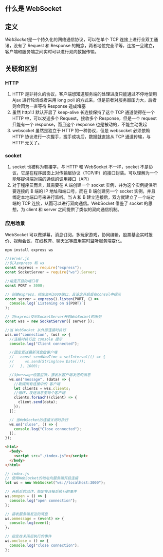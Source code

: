 ## 什么是 WebSocket

## 定义

*WebSocket*是一个持久化的网络通信协议，可以在单个 TCP 连接上进行全双工通讯，没有了 Request 和 Response 的概念，两者地位完全平等，连接一旦建立，客户端和服务端之间实时可以进行双向数据传输。

## 关联和区别

### HTTP

1. HTTP 是非持久的协议，客户端想知道服务端的处理进度只能通过不停地使用 Ajax 进行轮询或者采用 long poll 的方式来，但是前者对服务器压力大，后者则会因为一直等待 Response 造成堵塞
2. 虽然 http1.1 默认开启了 keep-alive 长连接保持了这个 TCP 通道使得在一个 HTTP 中，可以发送多个 Request，接收多个 Response，但是一个 request 只能有一个 response，而且这个 response 也是被动的，不能主动发起
3. websocket 虽然是独立于 HTTP 的一种协议，但是 websocket 必须依赖 HTTP 协议进行一次握手，握手成功后，数据就直接从 TCP 通道传输，与 HTTP 无关了。

### socket

1. socket 也被称为套接字，与 HTTP 和 WebSocket 不一样，socket 不是协议，它是在程序层面上对传输层协议（TCP/IP）的接口封装。可以理解为一个能够提供端对端的通信的调用接口（API）
2. 对于程序员而言，其需要在 A 端创建一个 socket 实例，并为这个实例提供所要连接的 B 端的 IP 地址和端口号，而在 B 端创建另一个 socket 实例，并且绑定本地端口号来进行监听。当 A 和 B 建立连接后，双方就建立了一个端对端的 TCP 连接，从而可以进行双向通信。WebSocket 借鉴了 socket 的思想，为 client 和 server 之间提供了类似的双向通信机制。

### 应用场景

WebSocket 可以做弹幕，消息订阅，多玩家游戏，协同编辑，股票基金实时报价、视频会议、在线教育、聊天室等应用实时监听服务端变化。

```
npm install express ws
```

```js
//server.js
//引入express 和 ws
const express = require("express");
const SocketServer = require("ws").Server;

//指定开启的端口号
const PORT = 3000;

// 创建express，绑定监听3000端口，且设定开启后在consol中提示
const server = express().listen(PORT, () =>
  console.log(`Listening on ${PORT}`)
);

// 将express交给SocketServer开启WebSocket的服务
const wss = new SocketServer({ server });

//当 WebSocket 从外部连接时执行
wss.on("connection", (ws) => {
  //连接时执行此 console 提示
  console.log("Client connected");

  //固定发送最新消息给客户端
  //   const sendNowTime = setInterval(() => {
  //     ws.send(String(new Date()));
  //   }, 1000);

  //对message设置监听，接收从客户端发送的消息
  ws.on("message", (data) => {
    //取得所有连接中的 客户端
    let clients = wss.clients;
    //循环，发送消息至每个客户端
    clients.forEach((client) => {
      client.send(data);
    });
  });

  // 当WebSocket的连接关闭时执行
  ws.on("close", () => {
    console.log("Close connected");
  });
});
```

```html
<html>
  <body>
    <script src="./index.js"></script>
  </body>
</html>
```

```js
// index.js
// 使用WebSocket的地址向服务端开启连接
let ws = new WebSocket("ws://localhost:3000");

// 开启后的动作，指定在连接后执行的事件
ws.onopen = () => {
  console.log("open connection");
};

// 接收服务端发送的消息
ws.onmessage = (event) => {
  console.log(event);
};

// 指定在关闭后执行的事件
ws.onclose = () => {
  console.log("close connection");
};
```
